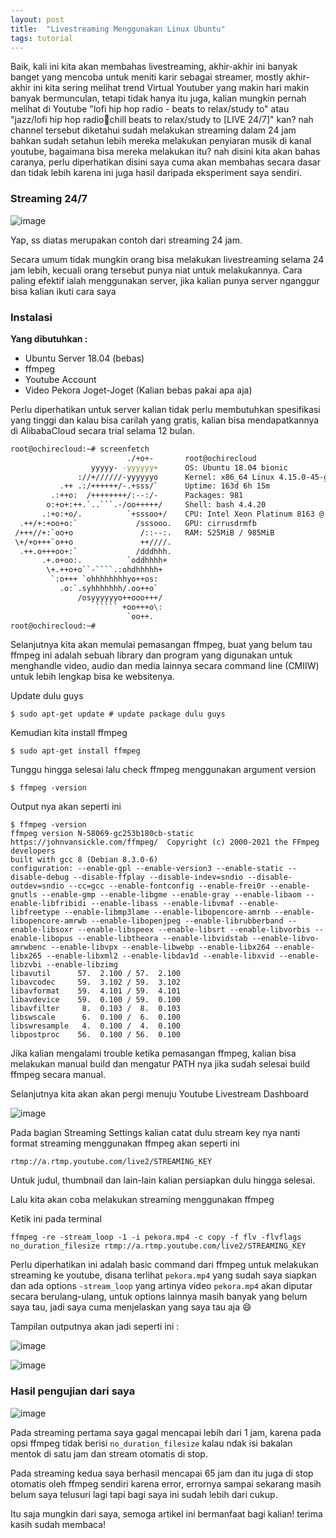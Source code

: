 ```yaml
---
layout: post
title:  "Livestreaming Menggunakan Linux Ubuntu"
tags: tutorial
---
```

Baik, kali ini kita akan membahas livestreaming, akhir-akhir ini banyak banget yang mencoba untuk meniti karir sebagai streamer, mostly akhir-akhir ini kita sering melihat trend Virtual Youtuber yang makin hari makin banyak bermunculan, tetapi tidak hanya itu juga, kalian mungkin pernah melihat di Youtube "lofi hip hop radio - beats to relax/study to" atau "jazz/lofi hip hop radio🌱chill beats to relax/study to [LIVE 24/7]" kan? nah channel tersebut diketahui sudah melakukan streaming dalam 24 jam bahkan sudah setahun lebih mereka melakukan penyiaran musik di kanal youtube, bagaimana bisa mereka melakukan itu? nah disini kita akan bahas caranya, perlu diperhatikan disini saya cuma akan membahas secara dasar dan tidak lebih karena ini juga hasil daripada eksperiment saya sendiri.

### Streaming 24/7
![image](https://user-images.githubusercontent.com/10250068/138690302-9a2b92d3-29b2-49a8-b816-1a14bb4aaf18.png)

Yap, ss diatas merupakan contoh dari streaming 24 jam.

Secara umum tidak mungkin orang bisa melakukan livestreaming selama 24 jam lebih, kecuali orang tersebut punya niat untuk melakukannya. Cara paling efektif ialah menggunakan server, jika kalian punya server nganggur bisa kalian ikuti cara saya

### Instalasi

**Yang dibutuhkan :**
- Ubuntu Server 18.04 (bebas)
- ffmpeg
- Youtube Account
- Video Pekora Joget-Joget (Kalian bebas pakai apa aja)

Perlu diperhatikan untuk server kalian tidak perlu membutuhkan spesifikasi yang tinggi dan kalau bisa carilah yang gratis, kalian bisa mendapatkannya di AlibabaCloud secara trial selama 12 bulan.
```bash
root@ochirecloud:~# screenfetch
                          ./+o+-       root@ochirecloud
                  yyyyy- -yyyyyy+      OS: Ubuntu 18.04 bionic
               ://+//////-yyyyyyo      Kernel: x86_64 Linux 4.15.0-45-generic
           .++ .:/++++++/-.+sss/`      Uptime: 163d 6h 15m
         .:++o:  /++++++++/:--:/-      Packages: 981
        o:+o+:++.`..```.-/oo+++++/     Shell: bash 4.4.20
       .:+o:+o/.          `+sssoo+/    CPU: Intel Xeon Platinum 8163 @ 2.5GHz
  .++/+:+oo+o:`             /sssooo.   GPU: cirrusdrmfb
 /+++//+:`oo+o               /::--:.   RAM: 525MiB / 985MiB
 \+/+o+++`o++o               ++////.
  .++.o+++oo+:`             /dddhhh.
       .+.o+oo:.          `oddhhhh+
        \+.++o+o``-````.:ohdhhhhh+
         `:o+++ `ohhhhhhhhyo++os:
           .o:`.syhhhhhhh/.oo++o`
               /osyyyyyyo++ooo+++/
                   ````` +oo+++o\:
                          `oo++.
root@ochirecloud:~#
```
Selanjutnya kita akan memulai pemasangan ffmpeg, buat yang belum tau ffmpeg ini adalah sebuah library dan program yang digunakan untuk menghandle video, audio dan media lainnya secara command line (CMIIW) untuk lebih lengkap bisa ke websitenya.

Update dulu guys
```
$ sudo apt-get update # update package dulu guys
```
Kemudian kita install ffmpeg
```
$ sudo apt-get install ffmpeg
```
Tunggu hingga selesai lalu check ffmpeg menggunakan argument version
```
$ ffmpeg -version
```
Output nya akan seperti ini
```
$ ffmpeg -version
ffmpeg version N-58069-gc253b180cb-static https://johnvansickle.com/ffmpeg/  Copyright (c) 2000-2021 the FFmpeg developers
built with gcc 8 (Debian 8.3.0-6)
configuration: --enable-gpl --enable-version3 --enable-static --disable-debug --disable-ffplay --disable-indev=sndio --disable-outdev=sndio --cc=gcc --enable-fontconfig --enable-frei0r --enable-gnutls --enable-gmp --enable-libgme --enable-gray --enable-libaom --enable-libfribidi --enable-libass --enable-libvmaf --enable-libfreetype --enable-libmp3lame --enable-libopencore-amrnb --enable-libopencore-amrwb --enable-libopenjpeg --enable-librubberband --enable-libsoxr --enable-libspeex --enable-libsrt --enable-libvorbis --enable-libopus --enable-libtheora --enable-libvidstab --enable-libvo-amrwbenc --enable-libvpx --enable-libwebp --enable-libx264 --enable-libx265 --enable-libxml2 --enable-libdav1d --enable-libxvid --enable-libzvbi --enable-libzimg
libavutil      57.  2.100 / 57.  2.100
libavcodec     59.  3.102 / 59.  3.102
libavformat    59.  4.101 / 59.  4.101
libavdevice    59.  0.100 / 59.  0.100
libavfilter     8.  0.103 /  8.  0.103
libswscale      6.  0.100 /  6.  0.100
libswresample   4.  0.100 /  4.  0.100
libpostproc    56.  0.100 / 56.  0.100
```
Jika kalian mengalami trouble ketika pemasangan ffmpeg, kalian bisa melakukan manual build dan mengatur PATH nya jika sudah selesai build ffmpeg secara manual.

Selanjutnya kita akan akan pergi menuju Youtube Livestream Dashboard

![image](https://user-images.githubusercontent.com/10250068/138695806-66650a8c-21c4-4e0f-9f12-e31326802e8e.png)

Pada bagian Streaming Settings kalian catat dulu stream key nya nanti format streaming menggunakan ffmpeg akan seperti ini
```
rtmp://a.rtmp.youtube.com/live2/STREAMING_KEY
```
Untuk judul, thumbnail dan lain-lain kalian persiapkan dulu hingga selesai.

Lalu kita akan coba melakukan streaming menggunakan ffmpeg

Ketik ini pada terminal
```
ffmpeg -re -stream_loop -1 -i pekora.mp4 -c copy -f flv -flvflags no_duration_filesize rtmp://a.rtmp.youtube.com/live2/STREAMING_KEY
```

Perlu diperhatikan ini adalah basic command dari ffmpeg untuk melakukan streaming ke youtube, disana terlihat `pekora.mp4` yang sudah saya siapkan dan ada options `-stream_loop` yang artinya video `pekora.mp4` akan diputar secara berulang-ulang, untuk options lainnya masih banyak yang belum saya tau, jadi saya cuma menjelaskan yang saya tau aja 😄

Tampilan outputnya akan jadi seperti ini :

![image](https://user-images.githubusercontent.com/10250068/138698459-da751a2f-dbc1-493c-b977-83b8a7303ddb.png)

![image](https://user-images.githubusercontent.com/10250068/138698846-9f38de81-e52b-409e-b25c-d3bb8398f67f.png)

### Hasil pengujian dari saya

![image](https://user-images.githubusercontent.com/10250068/138699140-5412ab7e-d892-4ccf-a7b1-70c858652528.png)

Pada streaming pertama saya gagal mencapai lebih dari 1 jam, karena pada opsi ffmpeg tidak berisi `no_duration_filesize` kalau ndak isi bakalan mentok di satu jam dan stream otomatis di stop.

Pada streaming kedua saya berhasil mencapai 65 jam dan itu juga di stop otomatis oleh ffmpeg sendiri karena error, errornya sampai sekarang masih belum saya telusuri lagi tapi bagi saya ini sudah lebih dari cukup.

Itu saja mungkin dari saya, semoga artikel ini bermanfaat bagi kalian! terima kasih sudah membaca!
